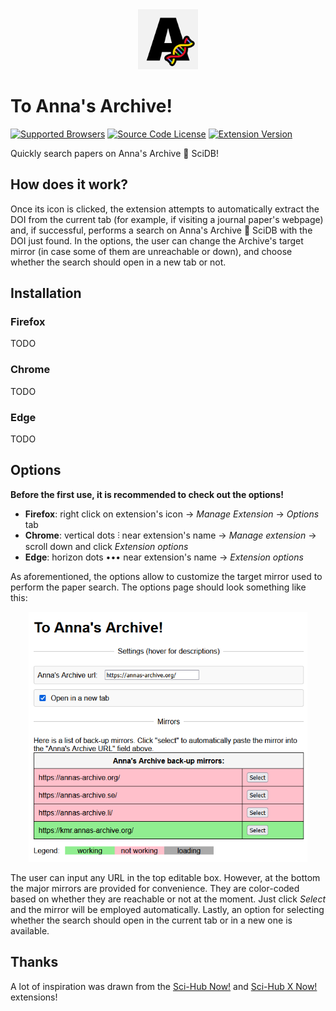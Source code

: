 <div align="center">
  <img src="https://raw.githubusercontent.com/FilippoAiraldi/to-annas-archive/master/icons/128x128.png" alt="to-annas-archive-logo" height="96">
</div>

# To Anna's Archive!

[![Supported Browsers](https://img.shields.io/badge/supported%20browsers-firefox%20|%20chrome%20|%20edge-informational?style=for-the-badge)](https://github.com/FilippoAiraldi/to-annas-archive/releases/latest)
[![Source Code License](https://img.shields.io/badge/license-MIT-blueviolet?style=for-the-badge)](https://github.com/FilippoAiraldi/to-annas-archive/blob/master/LICENSE)
[![Extension Version](https://img.shields.io/github/manifest-json/manifest_version/FilippoAiraldi/to-annas-archive?filename=manifest.json&style=for-the-badge&label=manifest%20version)](https://github.com/FilippoAiraldi/to-annas-archive/blob/master/manifest.json)

Quickly search papers on Anna's Archive 🧬 SciDB!

## How does it work?

Once its icon is clicked, the extension attempts to automatically extract the DOI from the current tab (for example, if visiting a journal paper's webpage) and, if successful, performs a search on Anna's Archive 🧬 SciDB with the DOI just found. In the options, the user can change the Archive's target mirror (in case some of them are unreachable or down), and choose whether the search should open in a new tab or not.

## Installation

### Firefox

TODO

### Chrome

TODO

### Edge

TODO

## Options

**Before the first use, it is recommended to check out the options!**

- **Firefox**: right click on extension's icon -> _Manage Extension_ -> _Options_ tab
- **Chrome**: vertical dots ⫶ near extension's name -> _Manage extension_ -> scroll down and click _Extension options_
- **Edge**: horizon dots ••• near extension's name ->  _Extension options_

As aforementioned, the options allow to customize the target mirror used to perform the paper search. The options page should look something like this:

<div align="center">
  <img src="https://raw.githubusercontent.com/FilippoAiraldi/to-annas-archive/master/resources/options.png" alt="to-annas-archive-options" height="400">
</div>

The user can input any URL in the top editable box. However, at the bottom the major mirrors are provided for convenience. They are color-coded based on whether they are reachable or not at the moment. Just click _Select_ and the mirror will be employed automatically. Lastly, an option for selecting whether the search should open in the current tab or in a new one is available.


## Thanks

A lot of inspiration was drawn from the [Sci-Hub Now!](https://github.com/0x01h/sci-hub-now) and [Sci-Hub X Now!](https://github.com/gchenfc/sci-hub-now) extensions!

